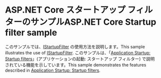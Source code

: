 # <a name="aspnet-core-startup-filter-sample"></a><span data-ttu-id="c54da-101">ASP.NET Core スタートアップ フィルターのサンプル</span><span class="sxs-lookup"><span data-stu-id="c54da-101">ASP.NET Core Startup filter sample</span></span>

<span data-ttu-id="c54da-102">このサンプルでは、[IStartupFilter](https://docs.microsoft.com/dotnet/api/microsoft.aspnetcore.hosting.istartupfilter) の使用方法を説明します。</span><span class="sxs-lookup"><span data-stu-id="c54da-102">This sample illustrates the use of [IStartupFilter](https://docs.microsoft.com/dotnet/api/microsoft.aspnetcore.hosting.istartupfilter).</span></span> <span data-ttu-id="c54da-103">このサンプルは、「[Application Startup: Startup filters](https://docs.microsoft.com/aspnet/core/fundamentals/startup#startup-filters)」(アプリケーションの起動: スタートアップ フィルター) で説明されている機能を示しています。</span><span class="sxs-lookup"><span data-stu-id="c54da-103">This sample demonstrates the features described in [Application Startup: Startup filters](https://docs.microsoft.com/aspnet/core/fundamentals/startup#startup-filters).</span></span>

